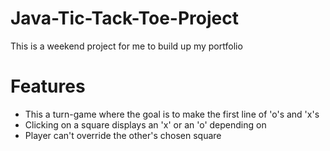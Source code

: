 # Java-Tic-Tack-Toe-Project
This is a weekend project for me to build up my portfolio
<h1>Features</h1>
<div>
<ul>
  <li>This a turn-game where the goal is to make the first line of 'o's and 'x's</li>
  <li>Clicking on a square displays an 'x' or an 'o' depending on </li>
  <li>Player can't override the other's chosen square</li>
</ul>
</div>
